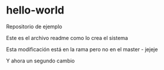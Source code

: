 # hello-world
Repositorio de ejemplo

Este es el archivo readme como lo crea el sistema

Esta modificación está en la rama pero no en el master - jejeje

Y ahora un segundo cambio
